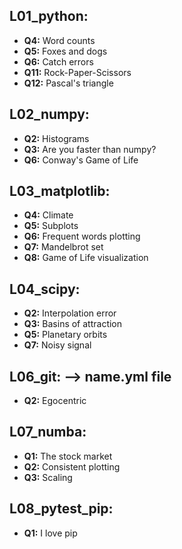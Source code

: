 ## L01_python:

- **Q4:** Word counts
- **Q5:** Foxes and dogs
- **Q6:** Catch errors
- **Q11:** Rock-Paper-Scissors
- **Q12:** Pascal's triangle

## L02_numpy:

- **Q2:** Histograms
- **Q3:** Are you faster than numpy?
- **Q6:** Conway's Game of Life

## L03_matplotlib:

- **Q4:** Climate
- **Q5:** Subplots
- **Q6:** Frequent words plotting
- **Q7:** Mandelbrot set
- **Q8:** Game of Life visualization

## L04_scipy:

- **Q2:** Interpolation error
- **Q3:** Basins of attraction
- **Q5:** Planetary orbits
- **Q7:** Noisy signal

## L06_git: --> name.yml file

- **Q2:** Egocentric

## L07_numba:

- **Q1:** The stock market
- **Q2:** Consistent plotting
- **Q3:** Scaling

## L08_pytest_pip:

- **Q1:** I love pip